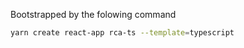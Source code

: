 Bootstrapped by the folowing command

```bash
yarn create react-app rca-ts --template=typescript
```
